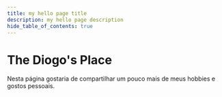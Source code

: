 ```yaml
---
title: my hello page title
description: my hello page description
hide_table_of_contents: true
---
```


# The Diogo's Place
Nesta página gostaria de compartilhar um pouco mais de meus hobbies e gostos pessoais.